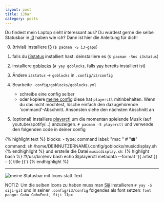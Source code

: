 ```yaml
---
layout: post
title: i3bar
category: posts
---
```


<blockquote class="imgur-embed-pub" lang="en" data-id="a/swgn01F">
<a href="//imgur.com/a/swgn01F"></a>
</blockquote>
<script async src="//s.imgur.com/min/embed.js" charset="utf-8"></script>

Du findest mein Laptop sieht interessant aus?
Du würdest gerne die selbe Statusbar in [i3](i3wm.org)
haben wie ich?
Dann ist hier die Anleitung für dich!

0. (trivial) installiere [i3](i3wm.org) <!--und [i3bar](https://i3wm.org/docs/i3bar-protocol.html)-->
	(`$ pacman -S i3-gaps`)

1. falls du [i3status](https://github.com/i3/i3status) installiert hast: deinstalliere es
	(`$ pacman -Rns i3status`)

2. installiere [goblocks](https://github.com/davidscholberg/goblocks)
	(`# yay goblocks`, falls [yay](https://github.com/Jguer/yay) bereits installiert ist)

3. Ändere `i3status` -> `goblocks` in `.config/i3/config`

4. Bearbeite `.config/goblocks/goblocks.yml`
	- schreibe eine config selber
	- oder kopiere [meine config](https://pastebin.com/VWpMasZx)
		diese hat `playerctl` mitinbehalten. Wenn du das nicht möchtest,
		lösche einfach den dazugehörende 'command'-Abschnitt. Ansonsten
		siehe den nächsten Abschnitt an

5. (optional) installiere [playerctl](https://github.com/altdesktop/playerctl)
	um die momentan spielende Musik (auf youtube/spotify/...) anzuzeigen.
	`# pacman -S playerctl`
	und verwende den folgenden code in deiner config

{% highlight text %}
blocks:
    - type: command
      label: "msc " # "📻"
      command: sh /home/DEINNUTZERNAME/.config/goblocks/musicdisplay.sh
{% endhighlight %}
und erstelle die Datei `musicdisplay.sh`:
{% highlight bash %}
#!/usr/bin/env bash
echo $(playerctl metadata --format '{{ artist }} - {{ title }}')
{% endhighlight %}

---

![meine Statusbar mit Icons statt Text](https://i.imgur.com/qlEUHuk.png)

NOTIZ: Um die selben Icons zu haben muss man [Siji](https://github.com/stark/siji) installieren `# yay -S siji-git` und in seiner `.config/i3/config` folgendes als font setzen: `font pango: Gohu GohuFont, Siji 11px`

